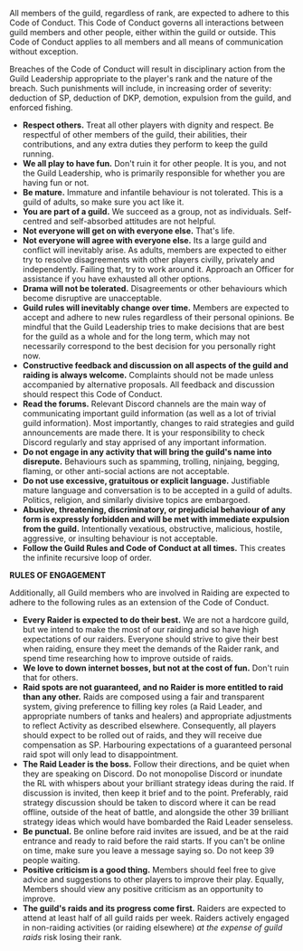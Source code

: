 
All members of the guild, regardless of rank, are expected to adhere to this Code of Conduct. This Code of Conduct governs all interactions between guild members and other people, either within the guild or outside. This Code of Conduct applies to all members and all means of communication without exception.

Breaches of the Code of Conduct will result in disciplinary action from the Guild Leadership appropriate to the player's rank and the nature of the breach. Such punishments will include, in increasing order of severity: deduction of SP, deduction of DKP, demotion, expulsion from the guild, and enforced fishing.

- **Respect others.** Treat all other players with dignity and respect. Be respectful of other members of the guild, their abilities, their contributions, and any extra duties they perform to keep the guild running.
- **We all play to have fun.** Don't ruin it for other people. It is you, and not the Guild Leadership, who is primarily responsible for whether you are having fun or not.
- **Be mature.** Immature and infantile behaviour is not tolerated. This is a guild of adults, so make sure you act like it.
- **You are part of a guild.** We succeed as a group, not as individuals. Self-centred and self-absorbed attitudes are not helpful.
- **Not everyone will get on with everyone else.** That's life.
- **Not everyone will agree with everyone else.** Its a large guild and conflict will inevitably arise. As adults, members are expected to either try to resolve disagreements with other players civilly, privately and independently. Failing that, try to work around it. Approach an Officer for assistance if you have exhausted all other options.
- **Drama will not be tolerated.** Disagreements or other behaviours which become disruptive are unacceptable.
- **Guild rules will inevitably change over time.** Members are expected to accept and adhere to new rules regardless of their personal opinions. Be mindful that the Guild Leadership tries to make decisions that are best for the guild as a whole and for the long term, which may not necessarily correspond to the best decision for you personally right now.
- **Constructive feedback and discussion on all aspects of the guild and raiding is always welcome.** Complaints should not be made unless accompanied by alternative proposals. All feedback and discussion should respect this Code of Conduct.
- **Read the forums.** Relevant Discord channels are the main way of communicating important guild information (as well as a lot of trivial guild information). Most importantly, changes to raid strategies and guild announcements are made there. It is your responsibility to check Discord regularly and stay apprised of any important information.
- **Do not engage in any activity that will bring the guild's name into disrepute.** Behaviours such as spamming, trolling, ninjaing, begging, flaming, or other anti-social actions are not acceptable.
- **Do not use excessive, gratuitous or explicit language.** Justifiable mature language and conversation is to be accepted in a guild of adults. Politics, religion, and similarly divisive topics are embargoed.
- **Abusive, threatening, discriminatory, or prejudicial behaviour of any form is expressly forbidden and will be met with immediate expulsion from the guild.** Intentionally vexatious, obstructive, malicious, hostile, aggressive, or insulting behaviour is not acceptable.
- **Follow the Guild Rules and Code of Conduct at all times.** This creates the infinite recursive loop of order.

**__RULES OF ENGAGEMENT__**

Additionally, all Guild members who are involved in Raiding are expected to adhere to the following rules as an extension of the Code of Conduct.

- **Every Raider is expected to do their best.** We are not a hardcore guild, but we intend to make the most of our raiding and so have high expectations of our raiders. Everyone should strive to give their best when raiding, ensure they meet the demands of the Raider rank, and spend time researching how to improve outside of raids.
- **We love to down internet bosses, but not at the cost of fun.** Don't ruin that for others.
- **Raid spots are not guaranteed, and no Raider is more entitled to raid than any other.** Raids are composed using a fair and transparent system, giving preference to filling key roles (a Raid Leader, and appropriate numbers of tanks and healers) and appropriate adjustments to reflect Activity as described elsewhere. Consequently, all players should expect to be rolled out of raids, and they will receive due compensation as SP. Harbouring expectations of a guaranteed personal raid spot will only lead to disappointment.
- **The Raid Leader is the boss.** Follow their directions, and be quiet when they are speaking on Discord. Do not monopolise Discord or inundate the RL with whispers about your brilliant strategy ideas during the raid. If discussion is invited, then keep it brief and to the point. Preferably, raid strategy discussion should be taken to discord where it can be read offline, outside of the heat of battle, and alongside the other 39 brilliant strategy ideas which would have bombarded the Raid Leader senseless.
- **Be punctual.** Be online before raid invites are issued, and be at the raid entrance and ready to raid before the raid starts. If you can't be online on time, make sure you leave a message saying so. Do not keep 39 people waiting.
- **Positive criticism is a good thing.** Members should feel free to give advice and suggestions to other players to improve their play. Equally, Members should view any positive criticism as an opportunity to improve.
- **The guild's raids and its progress come first.** Raiders are expected to attend at least half of all guild raids per week. Raiders actively engaged in non-raiding activities (or raiding elsewhere) *at the expense of guild raids* risk losing their rank.
<!--stackedit_data:
eyJoaXN0b3J5IjpbLTExNTgxMTI1NThdfQ==
-->